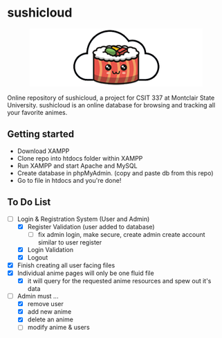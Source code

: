 # sushicloud

<p align="center">
  <img src="https://raw.githubusercontent.com/sushicloud-online/sushicloud/main/assets/sushicloud.png" alt="sushicloud"/>
</p>

Online repository of sushicloud, a project for CSIT 337 at Montclair State University. sushicloud is an online database for browsing and tracking all your favorite animes. 

## Getting started

- Download XAMPP
- Clone repo into htdocs folder within XAMPP
- Run XAMPP and start Apache and MySQL
- Create database in phpMyAdmin. (copy and paste db from this repo)
- Go to file in htdocs and you're done!

## To Do List

- [ ] Login & Registration System (User and Admin)
  - [x] Register Validation (user added to database)
    - [ ] fix admin login, make secure, create admin create account similar to user register 
  - [x] Login Validation
  - [x] Logout
- [x] Finish creating all user facing files
- [x] Individual anime pages will only be one fluid file
  - [x] it will query for the requested anime resources and spew out it's data
- [ ] Admin must ... 
  - [x] remove user
  - [x] add new anime 
  - [x] delete an anime
  - [ ] modify anime & users
